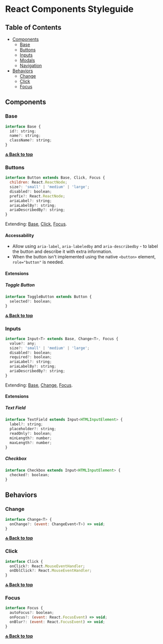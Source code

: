 # React Components Styleguide

## Table of Contents

- [Components](#components)
  - [Base](#base)
  - [Buttons](#buttons)
  - [Inputs](#inputs)
  - [Modals](#modals)
  - [Navigation](#navigation)
- [Behaviors](#behaviors)
  - [Change](#change)
  - [Click](#click)
  - [Focus](#focus)

## Components

### Base

```jsx
interface Base {
  id?: string;
  name?: string;
  className?: string;
}
```

**[🔝 Back to top](#table-of-contents)**

### Buttons

```jsx
interface Button extends Base, Click, Focus {
  children: React.ReactNode;
  size?: 'small' | 'medium' | 'large';
  disabled?: boolean;
  prefix?: React.ReactNode;
  ariaLabel?: string;
  ariaLabelBy?: string;
  ariaDescribedBy?: string;
}
```

Extending: [Base](#base), [Click](#click), [Focus](#focus).

#### Accessability

- Allow using `aria-label`, `aria-labeledby` and `aria-describedby` - to label the button and describe it with extra information.
- When the button isn't implemented using the native `<button>` element, `role="button"` is needed.

#### Extensions

##### Toggle Button

```jsx
interface ToggleButton extends Button {
  selected?: boolean;
}
```

**[🔝 Back to top](#table-of-contents)**

### Inputs

```jsx
interface Input<T> extends Base, Change<T>, Focus {
  value?: any;
  size?: 'small' | 'medium' | 'large';
  disabled?: boolean;
  required?: boolean;
  ariaLabel?: string;
  ariaLabelBy?: string;
  ariaDescribedBy?: string;
}
```

Extending: [Base](#base), [Change](#change), [Focus](#focus).

#### Extensions

##### Text Field

```jsx
interface TextField extends Input<HTMLInputElement> {
  label?: string;
  placeholder?: string;
  readOnly?: boolean;
  minLength?: number;
  maxLength?: number;
}
```

##### Checkbox

```jsx
interface Checkbox extends Input<HTMLInputElement> {
  checked?: boolean;
}
```

## Behaviors

### Change

```jsx
interface Change<T> {
  onChange?: (event: ChangeEvent<T>) => void;
}
```

**[🔝 Back to top](#table-of-contents)**

### Click

```jsx
interface Click {
  onClick?: React.MouseEventHandler;
  onDblClick?: React.MouseEventHandler;
}
```

**[🔝 Back to top](#table-of-contents)**

### Focus

```jsx
interface Focus {
  autoFocus?: boolean;
  onFocus?: (event: React.FocusEvent) => void;
  onBlur?: (event: React.FocusEvent) => void;
}
```

**[🔝 Back to top](#table-of-contents)**
